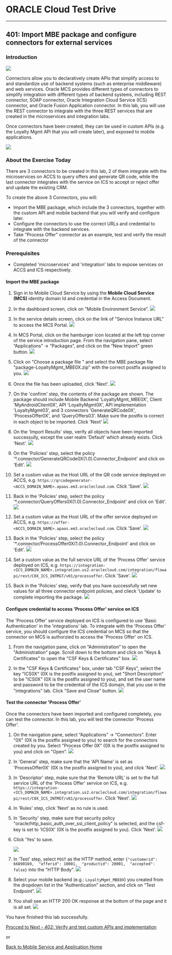 
# ORACLE Cloud Test Drive #
-----
## 401: Import MBE package and configure connectors for external services ##

### Introduction ###
![](../common/images/mobile/402-Connectors_Overview.png)

Connectors allow you to declaratively create APIs that simplify access to and standardize use of backend systems (such as enterprise middleware) and web services. Oracle MCS provides different types of connectors to simplify integration with different types of backend systems, including REST connector, SOAP connector, Oracle Integration Cloud Service (ICS) connector, and Oracle Fusion Application connector. In this lab, you will use the REST connector to integrate with the three REST services that are created in the microservices and integration labs.

Once connectors have been created, they can be used in custom APIs (e.g. the Loyalty Mgmt APi that you will create later), and exposed to mobile applications.

![](../common/images/mobile/402-Connectors_Mechanism.png)

### About the Exercise Today ###
There are 3 connectors to be created in this lab, 2 of them integrate with the microservices on ACCS to query offers and generate QR code, while the last connector integrates with the service on ICS to accept or reject offer and update the existing CRM.

To create the above 3 Connectors, you will:
- Import the MBE package, which include the 3 connectors, together with the custom API and mobile backend that you will verify and configure later.
- Configure the connectors to use the correct URLs and credential to integrate with the backend services.
- Take "Process Offer" connector as an example, test and verify the result of the connector

### Prerequisites ###
- Completed 'microservices' and 'integration' labs to expose services on ACCS and ICS respectively.

#### Import the MBE package ####

1. Sign in to Mobile Cloud Service by using the **Mobile Cloud Service \(MCS\)** identity domain Id and credential in the Access Document. 

2. In the dashboard screen, click on "Mobile Environment Service".
![](../common/images/mobile/400-MobileEnvService.png)

3. In the service details screen, click on the link of "Service Instance URL" to access the MCS Portal.
![](../common/images/mobile/400-MCS_ServiceInstanceURL.png)

4. In MCS Portal, click on the hamburger icon located at the left top corner of the service introduction page. From the navigation pane, select “Applications” -> “Packages”, and click on the “New Import” green button.
![](../common/images/mobile/401-New_Import_Package.png)

5. Click on "Choose a package file " and select the MBE package file "package-LoyaltyMgmt_MBE0X.zip" with the correct postfix assigned to you.
![](../common/images/mobile/401-Import_Package_Select_File.png)

6. Once the file has been uploaded, click 'Next'.
![](../common/images/mobile/401-Import_Package_File_Validated.png)

7. On the 'confirm' step, the contents of the package are shown. The package should include Mobile Backend 'LoyaltyMgmt_MBE0X', Client 'MyAndroidClient0X', API 'LoyaltyMgmt0X', API implementation 'LoyaltyMgmt03', and 3 connectors 'GenerateQRCode0X', 'ProcessOffer0X', and 'QueryOffers03'. Make sure the postfix is correct in each object to be imported. Click 'Next'
![](../common/images/mobile/401-Import_Package_Confirm.png)

8. On the 'Import Results' step, verify all objects have been imported successully, except the user realm 'Default' which already exists. Click 'Next'.
![](../common/images/mobile/401-Import_Package_Results.png)

9. On the 'Policies' step, select the policy '*.connector/GenerateQRCode0X(1.0).Connector_Endpoint' and click on 'Edit'.
![](../common/images/mobile/401-Import_Package_Select_GenerateQRCode_Endpoint.png)

10. Set a custom value as the Host URL of the QR code service deployed on ACCS, e.g. `https://qrcodegenerator-<ACCS_DOMAIN_NAME>.apaas.em3.oraclecloud.com`. Click 'Save'.
![](../common/images/mobile/401-Import_Package_Update_GenerateQRCode_Endpoint.png)

11. Back in the 'Policies' step, select the policy '*.connector/QueryOffers0X(1.0).Connector_Endpoint' and click on 'Edit'.
![](../common/images/mobile/401-Import_Package_Select_QueryOffers_Endpoint.png)

12. Set a custom value as the Host URL of the offer service deployed on ACCS, e.g. `https://offer-<ACCS_DOMAIN_NAME>.apaas.em3.oraclecloud.com`. Click 'Save'.
![](../common/images/mobile/401-Import_Package_Update_QueryOffers_Endpoint.png)

13. Back in the 'Policies' step, select the policy '*.connector/ProcessOffer0X(1.0).Connector_Endpoint' and click on 'Edit'.
![](../common/images/mobile/401-Import_Package_Select_ProcessOffer_Endpoint.png)

14. Set a custom value as the full service URL of the 'Process Offer' service deployed on ICS, e.g. `https://integration-<ICS_DOMAIN_NAME>.integration.us2.oraclecloud.com/integration/flowapi/rest/C0X_ICS_INTMGT/v01/processoffer`. Click 'Save'.
![](../common/images/mobile/401-Import_Package_Update_ProcessOffer_Endpoint.png)

15. Back in the 'Policies' step, verify that you have successfully set new values for all three connector endpoint policies, and clieck 'Update' to complete importing the package.
![](../common/images/mobile/401-Import_Package_Complete_Update_Policies.png)


#### Configure credential to access 'Process Offer' service on ICS ####
The 'Process Offer' service deployed on ICS is configured to use 'Basic Authentication' in the 'integrations' lab. To integrate with the 'Process Offer' service, you should configure the ICS credential on MCS so that the connector on MCS is authorzied to access the 'Process Offer' on ICS.

1. From the navigation pane, click on “Administration” to open the "Administration" page. Scroll down to the bottom and click on "Keys & Certificates" to open the "CSF Keys & Certificates" box.
![](../common/images/mobile/401-CSF_Navigate_To_CSF.png)

2. In the "CSF Keys & Certificates" box, under tab "CSF Keys", select the key "ICS0X" (0X is the postfix assigned to you), set "Short Description" to be "ICS0X" (0X is the postfix assigned to you), and set the user name and password to be the credential of the ICS domain, that you use in the "integrations" lab. Click "Save and Close" button.
![](../common/images/mobile/401-CSF_Update_CSF.png)

#### Test the connector 'Process Offer' ####

Once the connectors have been imported and configured completely, you can test the connector. In this lab, you will test the connector 'Process Offer'.

1. On the navigation pane, select “Applications” -> “Connectors”. Enter "0X" (0X is the postfix assigned to you) to search for the connectors created by you. Select "Process Offer 0X" (0X is the postfix assigned to you) and click on "Open".
![](../common/images/mobile/401-Test_Connector_Open_ProcessOffer.png)

2. In 'General' step, make sure that the 'API Name' is set as 'ProcessOffer0X' (0X is the postfix assigned to you), and click 'Next'.
![](../common/images/mobile/401-Test_Connector_ProcessOffer_General.png)

3. In 'Descriptor' step, make sure that the 'Remote URL' is set to the full service URL of the 'Process Offer' service on ICS, e.g. `https://integration-<ICS_DOMAIN_NAME>.integration.us2.oraclecloud.com/integration/flowapi/rest/C0X_ICS_INTMGT/v01/processoffer`. Click 'Next'.
![](../common/images/mobile/401-Test_Connector_ProcessOffer_Descriptor.png)

4. In 'Rules' step, click 'Next' as no rule is used. 

5. In 'Security' step, make sure that security policy "oracle/http_basic_auth_over_ssl_client_policy" is selected, and the csf-key is set to 'ICS0X' (0X is the postfix assigned to you). Click 'Next'.
![](../common/images/mobile/401-Test_Connector_ProcessOffer_Security.png)

6. Click 'Yes' to save.

   ![](../common/images/mobile/401-Test_Connector_ProcessOffer_Save.png)

7. In 'Test' step, select `POST` as the HTTP method, enter `{"customerid": 66890169,  "offerid": 10001,  "productid": 20001,  "accepted": false}` into the "HTTP Body".
![](../common/images/mobile/401-Test_Connector_ProcessOffer_Test_1.png)

8. Select your mobile backend (e.g.: `LoyaltyMgmt_MBE0X`) you created from the dropdown list in the “Authentication” section, and click on “Test Endpoint”.
![](../common/images/mobile/401-Test_Connector_ProcessOffer_Test_2.png)

9. You shall see an HTTP 200 OK response at the bottom of the page and it is all set.
![](../common/images/mobile/401-Test_Connector_ProcessOffer_Test_Result.png)


You have finished this lab successfully.

[Procced to Next - 402: Verify and test custom APIs and implementation](402-MobileLab.md)

or

[Back to Mobile Service and Application Home](README.md)

